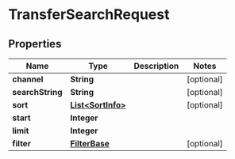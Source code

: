 
# TransferSearchRequest

## Properties
Name | Type | Description | Notes
------------ | ------------- | ------------- | -------------
**channel** | **String** |  |  [optional]
**searchString** | **String** |  |  [optional]
**sort** | [**List&lt;SortInfo&gt;**](SortInfo.md) |  |  [optional]
**start** | **Integer** |  | 
**limit** | **Integer** |  | 
**filter** | [**FilterBase**](FilterBase.md) |  |  [optional]



